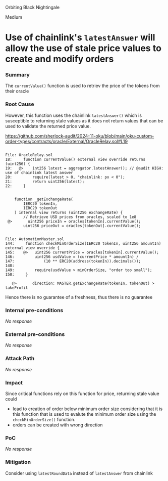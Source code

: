 Orbiting Black Nightingale

Medium

# Use of chainlink's `latestAnswer` will allow the use of stale price values to create and modify orders

### Summary

The `currentValue()` function is used to retriev the price of the tokens from their oracle



### Root Cause

However, this function uses the chainlink `latestAnswer()` which is susceptible to returning stale values as it does not return values that can be used to validate the returned price value.

https://github.com/sherlock-audit/2024-11-oku/blob/main/oku-custom-order-types/contracts/oracle/External/OracleRelay.sol#L19

```solidity

File: OracleRelay.sol
18:     function currentValue() external view override returns (uint256) {
19:   @>    int256 latest = aggregator.latestAnswer(); // @audit HIGH: use of chainlink latest answer
20:         require(latest > 0, "chainlink: px < 0");
21:         return uint256(latest);
22:     }


    function _getExchangeRate(
        IERC20 tokenIn,
        IERC20 tokenOut
    ) internal view returns (uint256 exchangeRate) {
        // Retrieve USD prices from oracles, scaled to 1e8
 @>       uint256 priceIn = oracles[tokenIn].currentValue();
        uint256 priceOut = oracles[tokenOut].currentValue();


File: AutomationMaster.sol
144:     function checkMinOrderSize(IERC20 tokenIn, uint256 amountIn) external view override {
145:    @>   uint256 currentPrice = oracles[tokenIn].currentValue();
146:         uint256 usdValue = (currentPrice * amountIn) /
147:             (10 ** ERC20(address(tokenIn)).decimals());
148: 
149:         require(usdValue > minOrderSize, "order too small");
150:     }

   @>       direction: MASTER.getExchangeRate(tokenIn, tokenOut) > takeProfit 
```

Hence there is no guarantee of a freshness, thus there is no guarantee

### Internal pre-conditions

_No response_

### External pre-conditions

_No response_

### Attack Path

_No response_

### Impact

Since critical functions rely on this function for price, returning stale value could
- lead to creation of order below minimum order size considering that it is this function that is used to evalute the minimum order size using the `checkMinOrderSize()` function.
- orders can be created with wrong direction


### PoC

_No response_

### Mitigation

Consider using `latestRoundData` instead of `latestAnswer` from chainlink